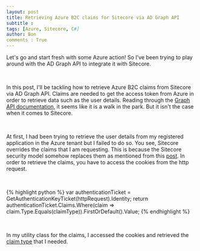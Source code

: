 ```yaml
---
layout: post
title: Retrieving Azure B2C claims for Sitecore via AD Graph API
subtitle :
tags: [Azure, Sitecore, C#]
author: Bon
comments : True
---
```


Let's go and start fresh with some Azure action! So I've been trying to play around with the AD Graph API to integrate it with Sitecore.

<br>

In this post, I'll be tackling how to retrieve Azure B2C claims from Sitecore via AD Graph API. Claims are needed to get the access token from Azure in order to retrieve data such as the user details. Reading through the [Graph API documentation](https://docs.microsoft.com/en-us/azure/active-directory-b2c/active-directory-b2c-reference-tokens#claims-in-id-and-access-tokens), it seems like it is a walk in the park. But it isn't the case when it comes to Sitecore. 

<br>

At first, I had been trying to retrieve the user details from my registered application in the Azure tenant but I failed to do so. You see, Sitecore overrides the claims that I am requesting. This is because the Sitecore security model somehow replaces them as mentioned from this [post](http://blog.baslijten.com/how-to-add-federated-authentication-with-sitecore-and-owin/). In order to retrieve the claims, you have to access the cookies from the http request.

<br>

{% highlight python %}
var authenticationTicket = GetAuthenticationKeyTicket(httpRequest).Identity;
return authenticationTicket.Claims.Where(claim => claim.Type.Equals(claimType)).FirstOrDefault().Value;
{% endhighlight %}

<br>

In my utility class for the claims, I accessed the cookies and retrieved the [claim type](https://docs.microsoft.com/bs-latn-ba/azure/architecture/multitenant-identity/claims) that I needed.

